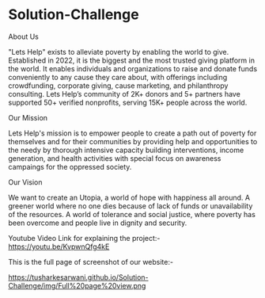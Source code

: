 # Solution-Challenge

About Us 

"Lets Help" exists to alleviate poverty by enabling the world to give. Established in 2022, it is the biggest and the most trusted giving platform in the world. It enables individuals and organizations to raise and donate funds conveniently to any cause they care about, with offerings including crowdfunding, corporate giving, cause marketing, and philanthropy consulting. Lets Help’s community of 2K+ donors and 5+ partners have supported 50+ verified nonprofits, serving 15K+ people across the world.

Our Mission

Lets Help's mission is to empower people to create a path out of poverty for themselves and for their communities by providing help and opportunities to the needy by thorough intensive capacity building interventions, income generation, and health activities with special focus on awareness campaings for the oppressed society.

Our Vision

We want to create an Utopia, a world of hope with happiness all around. A greener world where no one dies because of lack of funds or unavailability of the resources. A world of tolerance and social justice, where poverty has been overcome and people live in dignity and security.

Youtube Video Link for explaining the project:-
https://youtu.be/KvpwnQfg4kE

This is the full page of screenshot of our website:-

https://tusharkesarwani.github.io/Solution-Challenge/img/Full%20page%20view.png